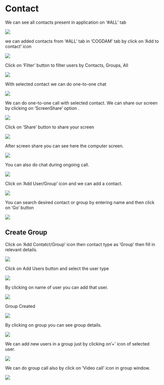 # Contact

We can see all contacts present in application on ‘\#ALL’ tab

![](../.gitbook/assets/contacts.png)

we can added contacts from ‘\#ALL’ tab in ‘COGDAM’ tab by click on ‘Add to contact’ icon

![](../.gitbook/assets/image%20%28160%29.png)

Click on ‘Filter’ button to filter users by Contacts, Groups, All

![](../.gitbook/assets/image%20%28189%29.png)

With selected contact we can do one-to-one chat

![](../.gitbook/assets/image%20%2831%29.png)

We can do one-to-one call with selected contact. We can share our screen by clicking on ‘ScreenShare’ option .

![](../.gitbook/assets/image%20%2813%29.png)

Click on ‘Share’ button to share your screen

![](../.gitbook/assets/image%20%28110%29.png)

After screen share you can see here the computer screen.

![](../.gitbook/assets/image%20%28111%29.png)

You can also do chat during ongoing call.

![](../.gitbook/assets/image%20%28213%29.png)

Click on ‘Add User/Group’ icon and we can add a contact.

![](../.gitbook/assets/image%20%288%29.png)

You can search desired contact or group by entering name and then click on ‘Go’ button

![](../.gitbook/assets/image%20%28185%29.png)

##  **Create Group**

Click on ‘Add Contatct/Group’ icon then contact type as ‘Group’ then fill in relevant details.

![](../.gitbook/assets/image%20%28212%29.png)

Click on Add Users button and select the user type

![](../.gitbook/assets/image%20%2855%29.png)

By clicking on name of user you can add that user.

![](../.gitbook/assets/image%20%28166%29.png)

Group Created

![](../.gitbook/assets/image.png)

By clicking on group you can see group details.

![](../.gitbook/assets/image%20%28239%29.png)

We can add new users in a group just by clicking on’+’ icon of selected user.

![](../.gitbook/assets/image%20%28138%29.png)

We can do group call also by click on ‘Video call’ icon in group window.

![](../.gitbook/assets/image%20%2812%29.png)






